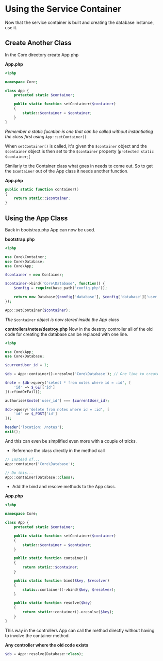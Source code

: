 # Using the Service Container
Now that the service container is built and creating the database instance, use it.

## Create Another Class
In the Core directory create App.php

**App.php**
```php
<?php

namespace Core;

class App {
    protected static $container;

    public static function setContainer($container)
    {
        static::$container = $container;
    }
}
```
*Remember a static fucntion is one that can be called without instantiating the class first using* `App::setContainer()`

When `setContainer()` is called, it's given the `$container` object and the `$container` object is then set to the `$container` property (`protected static $container;`)


Similarly to the Container class what goes in needs to come out. So to get the `$container` out of the App class it needs another function.

**App.php**
```php
public static function container()
{
    return static::$container;
}
```

## Using the App Class
Back in bootstrap.php App can now be used.

**bootstrap.php**
```php
<?php

use Core\Container;
use Core\Database;
use Core\App;

$container = new Container;

$container->bind('Core\Database', function() {
    $config = require(base_path('config.php'));

    return new Database($config['database'], $config['database']['user'], $config['database']['password']);
});

App::setContainer($container);
```
*The* `$container` *object is now stored inside the App class*

**controllers/notes/destroy.php**
Now in the destroy controller all of the old code for creating the database can be replaced with one line.
```php
<?php

use Core\App;
use Core\Database;

$currentUser_id = 1;

$db = App::container()->resolve('Core\Database'); // One line to create the database instance

$note = $db->query('select * from notes where id = :id', [
    'id' => $_GET['id']
])->findOrFail();

authorise($note['user_id'] === $currentUser_id);

$db->query('delete from notes where id = :id', [
    'id' => $_POST['id']
]);

header('location: /notes');
exit();
```

And this can even be simplified even more with a couple of tricks.

- Reference the class directly in the method call
```php
// Instead of...
App::container('Core\Database');

// Do this...
App::container(Database::class);
```
- Add the bind and resolve methods to the App class.

**App.php**
```php
<?php

namespace Core;

class App {
    protected static $container;

    public static function setContainer($container)
    {
        static::$container = $container;
    }

    public static function container()
    {
        return static::$container;
    }

    public static function bind($key, $resolver)
    {
        static::container()->bind($key, $resolver);
    }

    public static function resolve($key)
    {
        return static::container()->resolve($key);
    }
}
```

This way in the controllers App can call the method directly without having to involve the container method.

**Any controller where the old code exists**
```php
$db = App::resolve(Database::class);
```